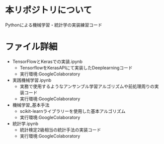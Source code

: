 # 本リポジトリについて
Pythonによる機械学習・統計学の実装練習コード

# ファイル詳細
- TensorFlowとKerasでの実装.ipynb
    - TensorflowをKerasAPIにて実装したDeeplearningコード
    - 実行環境:GoogleColaboratory
- 実践機械学習.ipynb
    - 実務で使用するようなアンサンブル学習アルゴリズムや前処理周りの実装コード
    - 実行環境:GoogleColaboratory
- 機械学習_基本手法
    - scikit-learnライブラリーを使用した基本アルゴリズム
    - 実行環境:GoogleColaboratory
- 統計学.ipynb
    - 統計検定2級相当の統計手法の実装コード
    - 実行環境:GoogleColaboratory
